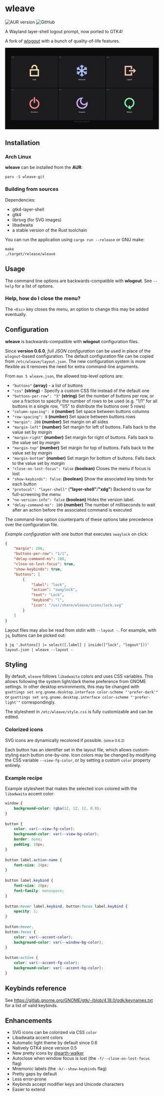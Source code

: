 # wleave

![AUR version](https://img.shields.io/aur/version/wleave-git)
![GitHub](https://img.shields.io/github/license/AMNatty/wleave)

A Wayland layer-shell logout prompt, now ported to GTK4!

A fork of [wlogout](https://github.com/ArtsyMacaw/wlogout) with a bunch of quality-of-life features.

![The default Wleave menu look](/example.png)

## Installation

### Arch Linux

**wleave** can be installed from the **AUR**:

```shell
paru -S wleave-git
```

### Building from sources

Dependencies:

- gtk4-layer-shell
- gtk4
- librsvg (for SVG images)
- libadwaita
- a stable version of the Rust toolchain

You can run the application using `cargo run --release` or GNU make:

```shell
make
./target/release/wleave
```

## Usage

The command line options are backwards-compatible with **wlogout**.
See `--help` for a list of options.

### Help, how do I close the menu?

The `<Esc>` key closes the menu, an option to change this may be added eventually.

## Configuration

**wleave** is backwards-compatible with **wlogout** configuration files.

Since **version 0.6.0**, *full JSON configuration* can be used in place of the `wlogout`-based
configuration. The default configuration file can be copied from `/etc/wleave/layout.json`.
The new configuration system is more flexible as it removes the need for extra command-line
arguments.

From `man 5 wleave.json`, the allowed top-level options are:

* `"buttons"` **(array)** - a list of buttons
* `"css"` **(string)** - Specify a custom CSS file instead of the default one
* `"buttons-per-row": "3"` **(string)** Set the number of buttons per row, or use a fraction to specify the number
  of rows to be used (e.g. "1/1" for all buttons in a single row, "1/5" to distribute the buttons over 5 rows)
* `"column-spacing": 8` **(number)** Set space between buttons columns
* `"row-spacing": 8` **(number)** Set space between buttons rows
* `"margin": 200` **(number)** Set margin on all sides
* `"margin-left"` **(number)** Set margin for left of buttons. Falls back to the value set by *margin*
* `"margin-right"` **(number)** Set margin for right of buttons. Falls back to the value set by *margin*
* `"margin-top"` **(number)** Set margin for top of buttons. Falls back to the value set by *margin*
* `"margin-bottom"` **(number)** Set margin for bottom of buttons. Falls back to the value set by *margin*
* `"close-on-lost-focus": false` **(boolean)** Closes the menu if focus is lost
* `"show-keybinds": false`: **(boolean)** Show the associated key binds for each button
* `"protocol": "layer-shell"` (**"layer-shell"**/**"xdg"**) Backend to use for full-screening the menu
* `"no-version-info": false` **(boolean)** Hides the version label.
* `"delay-command-ms": 100` **(number)** The number of milliseconds to wait after an action before the associated
  command is executed

The command-line option counterparts of these options take precedence over the configuration file.

*Example configuration* with one button that executes `swaylock` on click:

```json
{
    "margin": 200,
    "buttons-per-row": "1/1",
    "delay-command-ms": 100,
    "close-on-lost-focus": true,
    "show-keybinds": true,
    "buttons": [
        {
            "label": "lock",
            "action": "swaylock",
            "text": "Lock",
            "keybind": "l",
            "icon": "/usr/share/wleave/icons/lock.svg"
        }
    ]
}
```

Layout files may also be read from *stdin* with `--layout -`.
For example, with `jq`, buttons can be picked out:

```shell
$ jq '.buttons[] |= select([.label] | inside(["lock", "logout"]))' layout.json | wleave --layout -
```

## Styling

By default, `wleave` follows `libadwaita` colors and uses CSS variables.
This allows following the system light/dark theme preference from GNOME settings.
In other desktop environments, this may be changed with
`gsettings set org.gnome.desktop.interface color-scheme "'prefer-dark'"` or
`gsettings set org.gnome.desktop.interface color-scheme "'prefer-light'"` correspondingly.

The stylesheet in `/etc/wleave/style.css` is fully customizable and can be edited.

### Colorized icons

SVG icons are dynamically recolored if possible. <small>(since 0.6.2)</small>

Each button has an identifier set in the layout file, which allows custom-styling each button
one-by-one. Icon colors may be changed by modifying the CSS variable `--view-fg-color`,
or by setting a custom `color` property entirely.

### Example recipe

Example stylesheet that makes the selected icon colored with the `libadwaita` accent color:

```css
window {
    background-color: rgba(12, 12, 12, 0.8);
}

button {
    color: var(--view-fg-color);
    background-color: var(--view-bg-color);
    border: none;
    padding: 10px;
}

button label.action-name {
    font-size: 24px;
}

button label.keybind {
    font-size: 20px;
    font-family: monospace;
}

button:hover label.keybind, button:focus label.keybind {
    opacity: 1;
}

button:hover,
button:focus {
    color: var(--accent-color);
    background-color: var(--window-bg-color);
}

button:active {
    color: var(--accent-fg-color);
    background-color: var(--accent-bg-color);
}

```

## Keybinds reference

See <https://gitlab.gnome.org/GNOME/gtk/-/blob/4.18.0/gdk/keynames.txt> for a list of valid keybinds.

## Enhancements

- SVG icons can be colorized via CSS `color`
- Libadwaita accent colors
- Automatic light theme by default since 0.6
- Natively GTK4 since version 0.5
- New pretty icons by [@earth-walker](https://github.com/earth-walker)
- Autoclose when window focus is lost (the `-f/--close-on-lost-focus` flag)
- Mnemonic labels (the `-k/--show-keybinds` flag)
- Pretty gaps by default
- Less error-prone
- Keybinds accept modifier keys and Unicode characters
- Easier to extend
